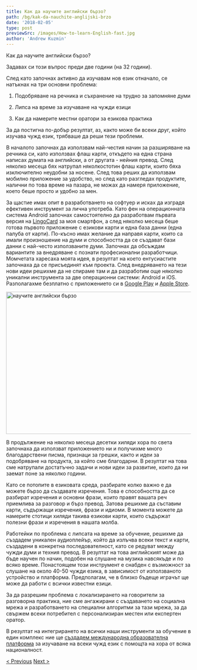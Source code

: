 ```yaml
---
title: Как да научите английски бързо?
path: /bg/kak-da-nauchite-anglijski-brzo
date: '2018-02-05'
type: post
previewSrc: /images/How-to-learn-English-fast.jpg
author: 'Andrew Kuzmin'
---
```


Как да научите английски бързо?

Задавах си този въпрос преди две години (на 32 години).

След като започнах активно да изучавам нов език отначало, се натъкнах на три основни проблема:

1. Подобряване на речника и съхранение на трудно за запомняне думи

2. Липса на време за изучаване на чужди езици

3. Как да намерите местни оратори за езикова практика

За да постигна по-добър резултат, аз, както може би всеки друг, който изучава чужд език, трябваше да реши тези проблеми.

В началото започнах да използвам най-честия начин за разширяване на речника си, като използвах флаш карти, откъдето на една страна написах думата на английски, а от другата - нейния превод. След няколко месеца бях натрупал няколкостотин флаш карти, които бяха изключително неудобни за носене. След това реших да използвам мобилно приложение за удобство, но след като разгледах продуктите, налични по това време на пазара, не можах да намеря приложение, което беше просто и удобно за мен.

За щастие имах опит в разработването на софтуер и исках да изградя ефективен инструмент за лична употреба. Като фен на операционната система Android започнах самостоятелно да разработвам първата версия на <a href="https://lingocard.com">LingoCard</a> за моя смартфон, а след няколко месеца беше готова първото приложение с езикови карти и една база данни (една палуба от карти). По-късно имах желание да направя карти, които са имали произношение на думи и способността да се създават бази данни с най-често използваните думи. Започнах да обсъждам вариантите за внедряване с познати професионални разработчици. Момчетата харесаха моята идея, в резултат на което ентусиастите започнаха да се присъединят към проекта. След внедряването на тези нови идеи решихме да не спираме там и да разработим още няколко уникални инструмента за две операционни системи: Android и iOS. Разполагахме безплатно с приложението си в <a href="https://play.google.com/store/apps/details?id=com.lingocard.lingocard">Google Play</a> и <a href="https://itunes.apple.com/us/app/lingocard/id1217076835?mt=8">Apple Store</a>.

<img class="aligncenter wp-image-5587" src="../images/2018/01/LigoCard-App-small.png" alt="научите английски бързо" width="973" height="388" />

В продължение на няколко месеца десетки хиляди хора по света започнаха да използват приложението ни и получихме много благодарствени писма, признаци за грешки, както и идеи за подобряване на продукта, за който сме благодарни. В резултат на това сме натрупали достатъчно задачи и нови идеи за развитие, които да ни заемат поне за няколко години.

Като се потопите в езиковата среда, разбирате колко важно е да можете бързо да създавате изречения. Това е способността да се разбират изречения и основни фрази, които правят вашата реч приемлива за разговор и бърз превод. Затова решихме да съставим карти, съдържащи изречения, фрази и идиоми. В момента можете да намерите стотици хиляди такива езикови карти, които съдържат полезни фрази и изречения в нашата молба.

Работейки по проблема с липсата на време за обучение, решихме да създадем уникален аудиоплейър, който да излъчва всеки текст и карти, създадени в конкретна последователност, като се редуват между чужди думи и техния превод. В резултат на това английският може да бъде научен по начин, подобен на слушане на музика навсякъде и по всяко време. Понастоящем този инструмент е снабден с възможност за слушане на около 40-50 чужди езика, в зависимост от използваното устройство и платформа. Предполагам, че в близко бъдеще играчът ще може да работи с всички известни езици.

За да разрешим проблема с локализирането на говорители за разговорна практика, ние сме ангажирани с създаването на социална мрежа и разработването на специални алгоритми за тази мрежа, за да свържем всеки потребител с персонализиран местен или експертен оратор.

В резултат на интегрирането на всички наши инструменти за обучение в един комплекс ние ще <a href="https://lingocard.com">създадем международна образователна платформа</a> за изучаване на всеки чужд език с помощта на хора от всяка националност.

<a href="/bg/namerite-mestni-oratori-za-ezikova-praktika">< Previous</a> <a href="/bg/ezikovi-karti">Next ></a>
